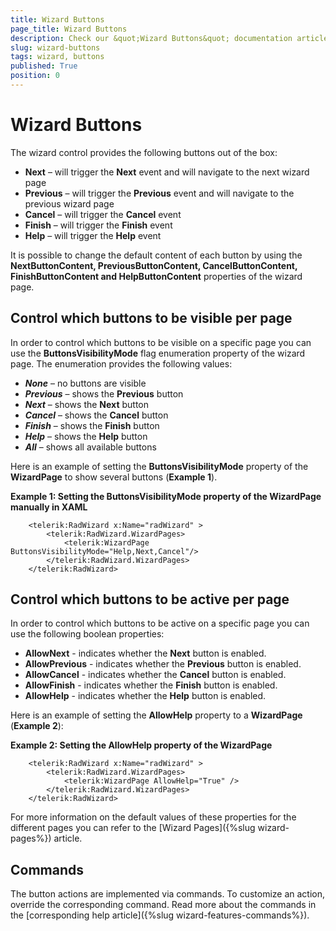 ```yaml
---
title: Wizard Buttons
page_title: Wizard Buttons
description: Check our &quot;Wizard Buttons&quot; documentation article for the RadWizard {{ site.framework_name }} control.
slug: wizard-buttons
tags: wizard, buttons
published: True
position: 0
---
```


# Wizard Buttons

The wizard control provides the following buttons out of the box:
*	__Next__ – will trigger the __Next__ event and will navigate to the next wizard page
*	__Previous__ – will trigger the __Previous__ event and will navigate to the previous wizard page
*	__Cancel__ – will trigger the __Cancel__ event
*	__Finish__ – will trigger the __Finish__ event
*	__Help__ – will trigger the __Help__ event

It is possible to change the default content of each button by using the __NextButtonContent, PreviousButtonContent, CancelButtonContent, FinishButtonContent and HelpButtonContent__ properties of the wizard page.

## Control which buttons to be visible per page

In order to control which buttons to be visible on a specific page you can use the __ButtonsVisibilityMode__ flag enumeration property of the wizard page.  The enumeration provides the following values: 
 * ___None___ – no buttons are visible
 * ___Previous___ – shows the __Previous__ button
 * ___Next___ – shows the __Next__ button
 * ___Cancel___ – shows the __Cancel__ button
 * ___Finish___ – shows the __Finish__ button
 * ___Help___ – shows the __Help__ button
 * ___All___ – shows all available buttons

Here is an example of setting the __ButtonsVisibilityMode__ property of the __WizardPage__ to show several buttons (__Example 1__). 

__Example 1: Setting the ButtonsVisibilityMode property of the WizardPage manually in XAML__
```XAML
	<telerik:RadWizard x:Name="radWizard" >
		<telerik:RadWizard.WizardPages>
			<telerik:WizardPage ButtonsVisibilityMode="Help,Next,Cancel"/>
		</telerik:RadWizard.WizardPages>
	</telerik:RadWizard>
```

## Control which buttons to be active per page 

In order to control which buttons to be active on a specific page you can use the following boolean properties:  
* __AllowNext__ - indicates whether the __Next__ button is enabled.
* __AllowPrevious__ - indicates whether the __Previous__ button is enabled.
* __AllowCancel__ - indicates whether the __Cancel__ button is enabled.
* __AllowFinish__ - indicates whether the __Finish__ button is enabled.
* __AllowHelp__ - indicates whether the __Help__ button is enabled.

Here is an example of setting the __AllowHelp__ property to a __WizardPage__ (__Example 2__):

__Example 2: Setting the AllowHelp property of the WizardPage__ 
```XAML
	<telerik:RadWizard x:Name="radWizard" >
		<telerik:RadWizard.WizardPages>
			<telerik:WizardPage AllowHelp="True" />
		</telerik:RadWizard.WizardPages>
	</telerik:RadWizard>
```

For more information on the default values of these properties for the different pages you can refer to the [Wizard Pages]({%slug wizard-pages%}) article.

## Commands

The button actions are implemented via commands. To customize an action, override the corresponding command. Read more about the commands in the [corresponding help article]({%slug wizard-features-commands%}).
